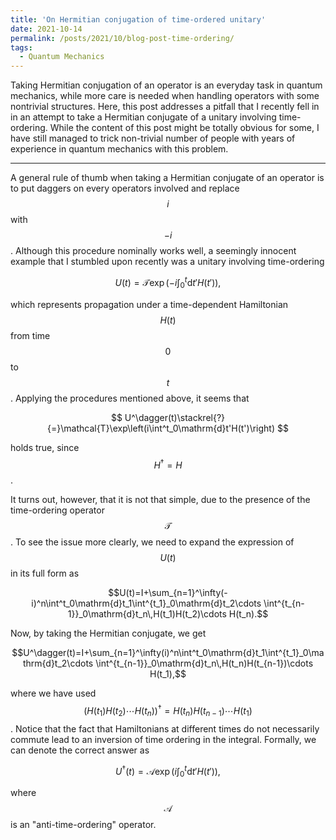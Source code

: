 ```yaml
---
title: 'On Hermitian conjugation of time-ordered unitary'
date: 2021-10-14
permalink: /posts/2021/10/blog-post-time-ordering/
tags:
  - Quantum Mechanics
---
```


Taking Hermitian conjugation of an operator is an everyday task in quantum mechanics, while more care is needed when handling operators with some nontrivial structures. Here, this post addresses a pitfall that I recently fell in in an attempt to take a Hermitian conjugate of a unitary involving time-ordering. While the content of this post might be totally obvious for some, I have still managed to trick non-trivial number of people with years of experience in quantum mechanics with this problem.

------
A general rule of thumb when taking a Hermitian conjugate of an operator is to put daggers on every operators involved and replace $$i$$ with $$-i$$. Although this procedure nominally works well, a seemingly innocent example that I stumbled upon recently was a unitary involving time-ordering

$$ U(t)=\mathcal{T}\exp\left(-i\int^t_0\mathrm{d}t'H(t')\right), $$

which represents propagation under a time-dependent Hamiltonian $$H(t)$$ from time $$0$$ to $$t$$. Applying the procedures mentioned above, it seems that

$$ U^\dagger(t)\stackrel{?}{=}\mathcal{T}\exp\left(i\int^t_0\mathrm{d}t'H(t')\right) $$

holds true, since $$H^\dagger=H$$. 

It turns out, however, that it is not that simple, due to the presence of the time-ordering operator $$\mathcal{T}$$. To see the issue more clearly, we need to expand the expression of $$U(t)$$ in its full form as

$$U(t)=I+\sum_{n=1}^\infty(-i)^n\int^t_0\mathrm{d}t_1\int^{t_1}_0\mathrm{d}t_2\cdots \int^{t_{n-1}}_0\mathrm{d}t_n\,H(t_1)H(t_2)\cdots H(t_n).$$

Now, by taking the Hermitian conjugate, we get 

$$U^\dagger(t)=I+\sum_{n=1}^\infty(i)^n\int^t_0\mathrm{d}t_1\int^{t_1}_0\mathrm{d}t_2\cdots \int^{t_{n-1}}_0\mathrm{d}t_n\,H(t_n)H(t_{n-1})\cdots H(t_1),$$

where we have used $$(H(t_1)H(t_2)\cdots H(t_n))^\dagger=H(t_n)H(t_{n-1})\cdots H(t_1)$$. Notice that the fact that Hamiltonians at different times do not necessarily commute lead to an inversion of time ordering in the integral. Formally, we can denote the correct answer as

$$ U^\dagger(t)=\mathcal{A}\exp\left(i\int^t_0\mathrm{d}t'H(t')\right),$$

where $$\mathcal{A}$$ is an "anti-time-ordering" operator.